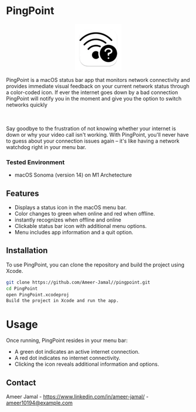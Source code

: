 # PingPoint
<p align="center">
  <img src="https://raw.githubusercontent.com/Ameer-Jamal/PingPoint/main/PingPoint/Assets.xcassets/AppIcon.appiconset/128-mac.png" alt="PingPoint Icon"/>
</p>
PingPoint is a macOS status bar app that monitors network connectivity and provides immediate visual feedback on your current network status through a color-coded icon. 
If ever the internet goes down by a bad connection PingPoint will notify you in the moment and give you the option to switch networks quickly
 
<br><br>Say goodbye to the frustration of not knowing whether your internet is down or why your video call isn't working. With PingPoint, you'll never have to guess about your connection issues again – it's like having a network watchdog right in your menu bar.


### Tested Environment
- macOS Sonoma (version 14) on M1 Archetecture

## Features

- Displays a status icon in the macOS menu bar.
- Color changes to green when online and red when offline.
- instantly recognizes when offline and online
- Clickable status bar icon with additional menu options.
- Menu includes app information and a quit option.

## Installation

To use PingPoint, you can clone the repository and build the project using Xcode.

```bash
git clone https://github.com/Ameer-Jamal//pingpoint.git
cd PingPoint
open PingPoint.xcodeproj
Build the project in Xcode and run the app.
```

# Usage
Once running, PingPoint resides in your menu bar:

- A green dot indicates an active internet connection.
- A red dot indicates no internet connectivity.
- Clicking the icon reveals additional information and options.

## Contact
Ameer Jamal - https://www.linkedin.com/in/ameer-jamal/ - ameer10194@example.com
